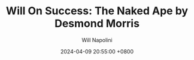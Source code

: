 ---
title: "Will On Success: The Naked Ape by Desmond Morris"
author: Will Napolini
date: 2024-04-09 20:55:00 +0800
categories: [Mindset, Book-summaries]
tags:
  [
    the-naked-ape,
    desmond-morris,
    human-evolution,
    evolutionary-psychology,
    primatology,
    human-behavior,
    sociobiology,
    animal-behavior,
    evolutionary-history,
    primate-society,
    human-nature,
    social-development,
    cultural-evolution,
    sexual-selection,
    primate-communication,
    human-adaptation,
    survival-of-the-fittest,
    evolutionary-strategies,
    human-origins,
    natural-selection,
    behavioral-adaptation
  ]
image: https://pbs.twimg.com/media/GO2DSMgWEAAoGyh?format=jpg&name=large
alt: "Will On Success: The Naked Ape by Desmond Morris"
fallback:
  - 
  # Replace with the URL of your backup image
  -
  # Replace with the URL of your backup image
---